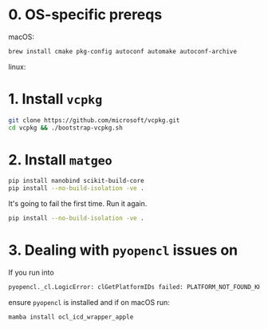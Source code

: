 # 0. OS-specific prereqs
macOS:
```bash
brew install cmake pkg-config autoconf automake autoconf-archive
```

linux:


# 1. Install `vcpkg`
```bash
git clone https://github.com/microsoft/vcpkg.git
cd vcpkg && ./bootstrap-vcpkg.sh
```

# 2. Install `matgeo`
```bash
pip install nanobind scikit-build-core
pip install --no-build-isolation -ve .
```
It's going to fail the first time. Run it again.
```bash
pip install --no-build-isolation -ve .
```

# 3. Dealing with `pyopencl` issues on

If you run into
```bash
pyopencl._cl.LogicError: clGetPlatformIDs failed: PLATFORM_NOT_FOUND_KHR
```
ensure `pyopencl` is installed and if on macOS run:
```bash
mamba install ocl_icd_wrapper_apple
```
